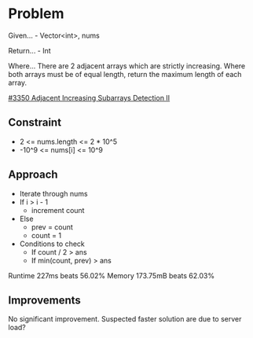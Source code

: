 
# Problem
Given...
    - Vector\<int>, nums

Return...
    - Int

Where...
There are 2 adjacent arrays which are strictly increasing. Where both arrays 
must be of equal length, return the maximum length of each array.

[\#3350 Adjacent Increasing Subarrays Detection II](https://leetcode.com/problems/adjacent-increasing-subarrays-detection-ii/description/?envType=daily-question&envId=2025-10-15)

## Constraint
- 2 <= nums.length <= 2 * 10^5
- -10^9 <= nums\[i] <= 10^9

## Approach
- Iterate through nums
- If i > i - 1
    - increment count
- Else
    - prev = count
    - count = 1
- Conditions to check
    - If count / 2 > ans
    - If min\(count, prev) > ans

Runtime
227ms beats 56.02%
Memory 
173.75mB beats 62.03%

## Improvements
No significant improvement.
Suspected faster solution are due to server load?
